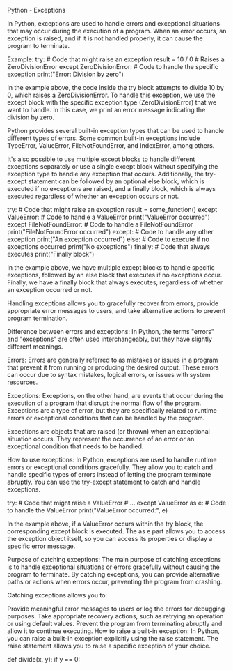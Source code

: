 Python - Exceptions

In Python, exceptions are used to handle errors and exceptional situations that may occur during the execution of a program. When an error occurs, an exception is raised, and if it is not handled properly, it can cause the program to terminate.

Example:
try:
    # Code that might raise an exception
    result = 10 / 0  # Raises a ZeroDivisionError
except ZeroDivisionError:
    # Code to handle the specific exception
    print("Error: Division by zero")

In the example above, the code inside the try block attempts to divide 10 by 0, which raises a ZeroDivisionError. To handle this exception, we use the except block with the specific exception type (ZeroDivisionError) that we want to handle. In this case, we print an error message indicating the division by zero.

Python provides several built-in exception types that can be used to handle different types of errors. Some common built-in exceptions include TypeError, ValueError, FileNotFoundError, and IndexError, among others.

It's also possible to use multiple except blocks to handle different exceptions separately or use a single except block without specifying the exception type to handle any exception that occurs. Additionally, the try-except statement can be followed by an optional else block, which is executed if no exceptions are raised, and a finally block, which is always executed regardless of whether an exception occurs or not.

try:
    # Code that might raise an exception
    result = some_function()
except ValueError:
    # Code to handle a ValueError
    print("ValueError occurred")
except FileNotFoundError:
    # Code to handle a FileNotFoundError
    print("FileNotFoundError occurred")
except:
    # Code to handle any other exception
    print("An exception occurred")
else:
    # Code to execute if no exceptions occurred
    print("No exceptions")
finally:
    # Code that always executes
    print("Finally block")


In the example above, we have multiple except blocks to handle specific exceptions, followed by an else block that executes if no exceptions occur. Finally, we have a finally block that always executes, regardless of whether an exception occurred or not.

Handling exceptions allows you to gracefully recover from errors, provide appropriate error messages to users, and take alternative actions to prevent program termination.

Difference between errors and exceptions:
In Python, the terms "errors" and "exceptions" are often used interchangeably, but they have slightly different meanings.

Errors: Errors are generally referred to as mistakes or issues in a program that prevent it from running or producing the desired output. These errors can occur due to syntax mistakes, logical errors, or issues with system resources.

Exceptions: Exceptions, on the other hand, are events that occur during the execution of a program that disrupt the normal flow of the program. Exceptions are a type of error, but they are specifically related to runtime errors or exceptional conditions that can be handled by the program.

Exceptions are objects that are raised (or thrown) when an exceptional situation occurs. They represent the occurrence of an error or an exceptional condition that needs to be handled.

How to use exceptions:
In Python, exceptions are used to handle runtime errors or exceptional conditions gracefully. They allow you to catch and handle specific types of errors instead of letting the program terminate abruptly. You can use the try-except statement to catch and handle exceptions.


try:
    # Code that might raise a ValueError
    # ...
except ValueError as e:
    # Code to handle the ValueError
    print("ValueError occurred:", e)

In the example above, if a ValueError occurs within the try block, the corresponding except block is executed. The as e part allows you to access the exception object itself, so you can access its properties or display a specific error message.

Purpose of catching exceptions:
The main purpose of catching exceptions is to handle exceptional situations or errors gracefully without causing the program to terminate. By catching exceptions, you can provide alternative paths or actions when errors occur, preventing the program from crashing.

Catching exceptions allows you to:

Provide meaningful error messages to users or log the errors for debugging purposes.
Take appropriate recovery actions, such as retrying an operation or using default values.
Prevent the program from terminating abruptly and allow it to continue executing.
How to raise a built-in exception:
In Python, you can raise a built-in exception explicitly using the raise statement. The raise statement allows you to raise a specific exception of your choice.

def divide(x, y):
    if y == 0:

